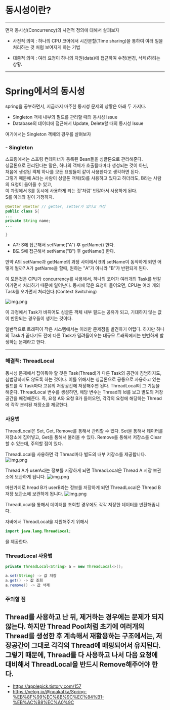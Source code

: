 # 동시성이란?

---

먼저 동시성(Concurrency)의 사전적 정의에 대해서 살펴보자

- 사전적 의미 : 하나의 CPU 코어에서 시간분할(Time sharing)을 통하여 여러 일을 처리하는 것 처럼 보여지게 하는 기법

- 대중적 의미 : 여러 요청이 하나의 자원(data)에 접근하여 수정(변경, 삭제)하려는 상황.


---

# Spring에서의 동시성

spring을 공부하면서, 지금까지 마주한 동시성 문제의 상황은 아래 두 가지다.

- Singleton 객체 내부의 필드를 관리할 때의 동시성 Issue
- Database의 데이터에 접근해서 Update, Delete할 때의 동시성 Issue

여기에서는 Singleton 객체의 경우를 살펴보자

### - Singleton

스프링에서는 스프링 컨테이너가 등록된 Bean들을 싱글톤으로 관리해준다.   
싱글톤으로 관리된다는 말은, 하나의 객체가 호출될때마다 생성되는 것이 아닌,  
처음에 생성된 객체 하나를 모든 요청들이 같이 사용한다고 생각하면 된다.  
그렇기 때문에 A라는 사람이 싱글톤 객체(S)를 사용하고 있다고 하더라도, B라는 사람의 요청이 들어올 수 있고,  
이 과정에서 S를 동시에 사용하게 되는 것'처럼' 번갈아서 사용하게 된다.  
S를 아래와 같이 가정하자.

```java
@Getter @Setter	// getter, setter가 있다고 가정
public class S{
...
private String name;
...

}
```
- A가 S에 접근해서 setName("A") 후 getName() 한다.
- B도 S에 접근해서 setName("B") 후 getName() 한다.

만약 A의 setName과 getName의 과정 사이에서 B의 setName이 동작하게 되면 어떻게 될까?
A가 getName을 할때, 원하는 "A"가 아니라 "B"가 반환되게 된다.

이 모든것은 CPU가 concurrency를 사용해서, 하나의 코어가 여러개의 Task를 번갈아가면서 처리하기 때문에 일어난다.
동시에 많은 요청이 들어오면, CPU는 여러 개의 Task를 오가면서 처리한다.(Context Switching)

![img.png](https://velog.velcdn.com/images/noakafka/post/96012fe5-7e41-4ae3-9721-57cbf4a33359/image.png)

이 과정에서 Task가 바뀌어도 싱글톤 객체 내부 필드는 공유가 되고,
기대하지 않는 값이 반환되는 경우들이 생기는 것이다.

일반적으로 트래픽이 작은 시스템에서는 이러한 문제점을 발견하기 어렵다.
하지만 하나의 Task가 끝나기도 전에 다른 Task가 밀려들어오는 대규모 트래픽에서는 빈번하게 발생하는 문제라고 한다.

---

### 해결책: ThreadLocal

동시성 문제에서 잡아줘야 할 것은 Task(Thread)가 다른 Task의 공간에 침범하지도, 침범당하지도 않도록 하는 것이다. 이를 위해서는 싱글톤으로 공통으로 사용하고 있는 필드를 각 Task마다 고유의 저장공간에 저장해주면 된다.
ThreadLocal이 그 기능을 해준다. ThreadLocal 변수를 생성하면, 해당 변수는 Thread의 Id를 보고 별도의 저장공간을 배정해준다.
즉, 요청 A와 요청 B가 들어오면, 각각의 요청에 해당하는 Thread에 각각 분리된 저장소를 제공한다.


### 사용법

ThreadLocal은 Set, Get, Remove를 통해서 관리할 수 있다.
Set을 통해서 데이터를 저장소에 집어넣고, Get을 통해서 불러올 수 있다.
Remove를 통해서 저장소를 Clear할 수 있는데, 주의할 점이 있다.

ThreadLocal을 사용하면 각 Thread마다 별도의 내부 저장소를 제공합니다.
![img.png](https://img1.daumcdn.net/thumb/R1280x0/?scode=mtistory2&fname=https%3A%2F%2Fblog.kakaocdn.net%2Fdn%2FxHW4U%2FbtrzLIThkZO%2FTNt9B1lMOC5g8UxbjYa49K%2Fimg.png)

Thread A가 userA라는 정보를 저장하게 되면 ThreadLocal은 Thread A 저장 보관소에 보관하게 됩니다.
![img.png](https://img1.daumcdn.net/thumb/R1280x0/?scode=mtistory2&fname=https%3A%2F%2Fblog.kakaocdn.net%2Fdn%2Fd3wS5v%2FbtrzOHUlMBn%2FbbhDFcHW5oKI1ON2xTjlfK%2Fimg.png)

마찬가지로 hread B가 userB라는 정보를 저장하게 되면 ThreadLocal은 Thread B 저장 보관소에 보관하게 됩니다.
![img.png](https://img1.daumcdn.net/thumb/R1280x0/?scode=mtistory2&fname=https%3A%2F%2Fblog.kakaocdn.net%2Fdn%2FebWDam%2FbtrzRVDw1MB%2FXhupmFWicgzWJ2GxYmgYE0%2Fimg.png)

ThreadLocal을 통해서 데이터를 조회할 경우에도 각각 저장한 데이터를 반환해줍니다.

자바에서 ThreadLocal을 지원해주기 위해서
```java
import java.lang.ThreadLocal;
```
을 제공한다.

### ThreadLocal 사용법

```java
private ThreadLocal<String> a = new ThreadLocal<>();

a.set(String) -> 값 저장
a.get() -> 값 조회
a.remove() -> 값 삭제
```
### 주의할 점

Thread를 사용하고 난 뒤, 제거하는 경우에는 문제가 되지 않는다.
하지만 Thread Pool처럼 초기에 여러개의 Thread를 생성한 후 계속해서 재활용하는 구조에서는,
저장공간이 그대로 각각의 Thread에 매핑되어서 유지된다.
그렇기 때문에, Thread를 다 사용하고 나서 다음 요청에 대비해서 ThreadLocal을 반드시 Remove해주어야 한다.
---

- https://applepick.tistory.com/157
- https://velog.io/@noakafka/Spring-%EB%8F%99%EC%8B%9C%EC%84%B1-%EB%AC%B8%EC%A0%9C